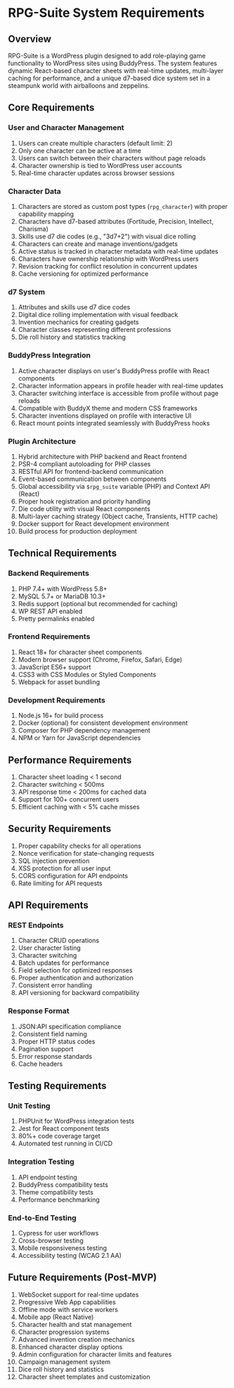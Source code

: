 # RPG-Suite System Requirements

## Overview
RPG-Suite is a WordPress plugin designed to add role-playing game functionality to WordPress sites using BuddyPress. The system features dynamic React-based character sheets with real-time updates, multi-layer caching for performance, and a unique d7-based dice system set in a steampunk world with airballoons and zeppelins.

## Core Requirements

### User and Character Management
1. Users can create multiple characters (default limit: 2)
2. Only one character can be active at a time
3. Users can switch between their characters without page reloads
4. Character ownership is tied to WordPress user accounts
5. Real-time character updates across browser sessions

### Character Data
1. Characters are stored as custom post types (`rpg_character`) with proper capability mapping
2. Characters have d7-based attributes (Fortitude, Precision, Intellect, Charisma)
3. Skills use d7 die codes (e.g., "3d7+2") with visual dice rolling
4. Characters can create and manage inventions/gadgets
5. Active status is tracked in character metadata with real-time updates
6. Characters have ownership relationship with WordPress users
7. Revision tracking for conflict resolution in concurrent updates
8. Cache versioning for optimized performance

### d7 System
1. Attributes and skills use d7 dice codes
2. Digital dice rolling implementation with visual feedback
3. Invention mechanics for creating gadgets
4. Character classes representing different professions
5. Die roll history and statistics tracking

### BuddyPress Integration
1. Active character displays on user's BuddyPress profile with React components
2. Character information appears in profile header with real-time updates
3. Character switching interface is accessible from profile without page reloads
4. Compatible with BuddyX theme and modern CSS frameworks
5. Character inventions displayed on profile with interactive UI
6. React mount points integrated seamlessly with BuddyPress hooks

### Plugin Architecture
1. Hybrid architecture with PHP backend and React frontend
2. PSR-4 compliant autoloading for PHP classes
3. RESTful API for frontend-backend communication
4. Event-based communication between components
5. Global accessibility via `$rpg_suite` variable (PHP) and Context API (React)
6. Proper hook registration and priority handling
7. Die code utility with visual React components
8. Multi-layer caching strategy (Object cache, Transients, HTTP cache)
9. Docker support for React development environment
10. Build process for production deployment

## Technical Requirements

### Backend Requirements
1. PHP 7.4+ with WordPress 5.8+
2. MySQL 5.7+ or MariaDB 10.3+
3. Redis support (optional but recommended for caching)
4. WP REST API enabled
5. Pretty permalinks enabled

### Frontend Requirements
1. React 18+ for character sheet components
2. Modern browser support (Chrome, Firefox, Safari, Edge)
3. JavaScript ES6+ support
4. CSS3 with CSS Modules or Styled Components
5. Webpack for asset bundling

### Development Requirements
1. Node.js 16+ for build process
2. Docker (optional) for consistent development environment
3. Composer for PHP dependency management
4. NPM or Yarn for JavaScript dependencies

## Performance Requirements
1. Character sheet loading < 1 second
2. Character switching < 500ms
3. API response time < 200ms for cached data
4. Support for 100+ concurrent users
5. Efficient caching with < 5% cache misses

## Security Requirements
1. Proper capability checks for all operations
2. Nonce verification for state-changing requests
3. SQL injection prevention
4. XSS protection for all user input
5. CORS configuration for API endpoints
6. Rate limiting for API requests

## API Requirements

### REST Endpoints
1. Character CRUD operations
2. User character listing
3. Character switching
4. Batch updates for performance
5. Field selection for optimized responses
6. Proper authentication and authorization
7. Consistent error handling
8. API versioning for backward compatibility

### Response Format
1. JSON:API specification compliance
2. Consistent field naming
3. Proper HTTP status codes
4. Pagination support
5. Error response standards
6. Cache headers

## Testing Requirements

### Unit Testing
1. PHPUnit for WordPress integration tests
2. Jest for React component tests
3. 80%+ code coverage target
4. Automated test running in CI/CD

### Integration Testing
1. API endpoint testing
2. BuddyPress compatibility tests
3. Theme compatibility tests
4. Performance benchmarking

### End-to-End Testing
1. Cypress for user workflows
2. Cross-browser testing
3. Mobile responsiveness testing
4. Accessibility testing (WCAG 2.1 AA)

## Future Requirements (Post-MVP)
1. WebSocket support for real-time updates
2. Progressive Web App capabilities
3. Offline mode with service workers
4. Mobile app (React Native)
5. Character health and stat management
6. Character progression systems
7. Advanced invention creation mechanics
8. Enhanced character display options
9. Admin configuration for character limits and features
10. Campaign management system
11. Dice roll history and statistics
12. Character sheet templates and customization